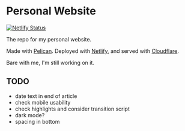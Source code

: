 # Personal Website
[![Netlify Status](https://api.netlify.com/api/v1/badges/990b321a-865e-4ad6-a3a7-800a705034dc/deploy-status)](https://app.netlify.com/sites/determined-feynman-73a754/deploys)

The repo for my personal website. 

Made with [Pelican](https://github.com/getpelican/pelican). Deployed with [Netlify](https://www.netlify.com/), and served with [Cloudflare](https://cloudflare.com). 

Bare with me, I'm still working on it. 

## TODO
- date text in end of article
- check mobile usability
- check highlights and consider transition script
- dark mode?
- spacing in bottom
